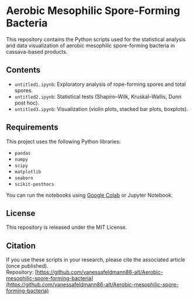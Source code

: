 # Aerobic Mesophilic Spore-Forming Bacteria

This repository contains the Python scripts used for the statistical analysis and data visualization of aerobic mesophilic spore-forming bacteria in cassava-based products.

##  Contents
- `untitled1.ipynb`: Exploratory analysis of rope-forming spores and total spores.
- `untitled2.ipynb`: Statistical tests (Shapiro–Wilk, Kruskal–Wallis, Dunn post hoc).
- `untitled3.ipynb`: Visualization (violin plots, stacked bar plots, boxplots).

##  Requirements
This project uses the following Python libraries:
- `pandas`
- `numpy`
- `scipy`
- `matplotlib`
- `seaborn`
- `scikit-posthocs`

You can run the notebooks using [Google Colab](https://colab.research.google.com/) or Jupyter Notebook.

##  License
This repository is released under the MIT License.

##  Citation
If you use these scripts in your research, please cite the associated article (once published).  
Repository: [https://github.com/vanessafeldmann86-alt/Aerobic-mesophilic-spore-forming-bacteria](https://github.com/vanessafeldmann86-alt/Aerobic-mesophilic-spore-forming-bacteria)
